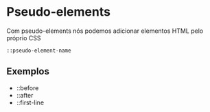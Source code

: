 # Pseudo-elements
Com pseudo-elements nós podemos adicionar elementos HTML pelo próprio CSS

`::pseudo-element-name`

## Exemplos
* ::before
* ::after
* ::first-line